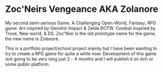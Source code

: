 # Zoc'Neirs Vengeance AKA Zolanore
My second semi-serious Game. A Challenging Open-World, Fantasy, RPG game. Art inspired by Genshin Impact &amp; Zelda BOTW. Combat inspired by Trove, New world, &amp; DS. Zoc'Nier is the old prototype name for the game, the new name is Zolanore.

This is a portfolio project/school project mainly but I have been wanting to try to create a RPG game for quite a while now. Development of this game isnt going to be very long just 2 - 4 months and I will publish it on itch or some public platform.
